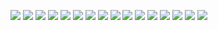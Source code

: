 ![](https://kktt007.top/note/2021_03_06_016.jpg)
![](https://kktt007.top/note/2021_03_06_015.jpg)
![](https://kktt007.top/note/2021_03_06_014.jpg)
![](https://kktt007.top/note/2021_03_06_013.jpg)
![](https://kktt007.top/note/2021_03_06_012.jpg)
![](https://kktt007.top/note/2021_03_06_011.jpg)
![](https://kktt007.top/note/2021_03_06_010.jpg)
![](https://kktt007.top/note/2021_03_06_009.jpg)
![](https://kktt007.top/note/2021_03_06_008.jpg)
![](https://kktt007.top/note/2021_03_06_007.jpg)
![](https://kktt007.top/note/2021_03_06_006.jpg)
![](https://kktt007.top/note/2021_03_06_005.jpg)
![](https://kktt007.top/note/2021_03_06_004.jpg)
![](https://kktt007.top/note/2021_03_06_003.jpg)
![](https://kktt007.top/note/2021_03_06_002.jpg)
![](https://kktt007.top/note/2021_03_06_001.jpg)
<!--stackedit_data:
eyJoaXN0b3J5IjpbODY3NjQwMTM3LDE4OTE5Njc0ODBdfQ==
-->